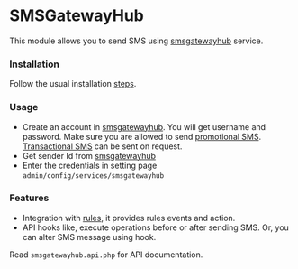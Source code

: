 SMSGatewayHub
=============

This module allows you to send SMS using
[smsgatewayhub](http://www.smsgatewayhub.com) service.

### Installation
Follow the usual installation [steps](http://www.drupal.org/node/120641).

### Usage
- Create an account in [smsgatewayhub](http://www.smsgatewayhub.com). You will
get username and password.
Make sure you are allowed to send
[promotional SMS](http://www.smsgatewayhub.com/promotional-sms).
[Transactional SMS](http://www.smsgatewayhub.com/transactional-sms) can be sent on request.
- Get sender Id from [smsgatewayhub](http://login.smsgatewayhub.com)
- Enter the credentials in setting page `admin/config/services/smsgatewayhub`

### Features
- Integration with [rules](http://www.drupal.org/project/rules), it provides
rules events and action.
- API hooks like, execute operations before or after sending SMS. Or, you can
alter SMS message using hook.

Read `smsgatewayhub.api.php` for API documentation.
